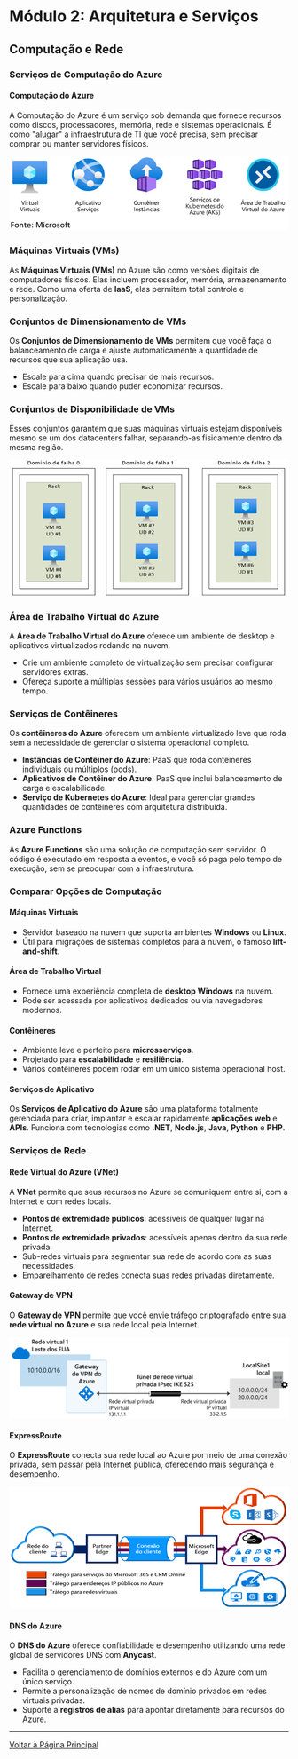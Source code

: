 # Módulo 2: Arquitetura e Serviços

## Computação e Rede

### Serviços de Computação do Azure

#### Computação do Azure
A Computação do Azure é um serviço sob demanda que fornece recursos como discos, processadores, memória, rede e sistemas operacionais. É como "alugar" a infraestrutura de TI que você precisa, sem precisar comprar ou manter servidores físicos.

![Serviços de Computação](https://github.com/J-Barboza/Microsoft-Azure-Essentials/blob/develop/images/Servicos_de_Computacao.png)

### Máquinas Virtuais (VMs)
As **Máquinas Virtuais (VMs)** no Azure são como versões digitais de computadores físicos. Elas incluem processador, memória, armazenamento e rede. Como uma oferta de **IaaS**, elas permitem total controle e personalização.

### Conjuntos de Dimensionamento de VMs
Os **Conjuntos de Dimensionamento de VMs** permitem que você faça o balanceamento de carga e ajuste automaticamente a quantidade de recursos que sua aplicação usa. 
- Escale para cima quando precisar de mais recursos.
- Escale para baixo quando puder economizar recursos.

### Conjuntos de Disponibilidade de VMs
Esses conjuntos garantem que suas máquinas virtuais estejam disponíveis mesmo se um dos datacenters falhar, separando-as fisicamente dentro da mesma região.

![Conjunto de Disponibilidade](https://github.com/J-Barboza/Microsoft-Azure-Essentials/blob/develop/images/Conjunto_de_disponibilidade_de_VM.png)

### Área de Trabalho Virtual do Azure
A **Área de Trabalho Virtual do Azure** oferece um ambiente de desktop e aplicativos virtualizados rodando na nuvem.
- Crie um ambiente completo de virtualização sem precisar configurar servidores extras.
- Ofereça suporte a múltiplas sessões para vários usuários ao mesmo tempo.

### Serviços de Contêineres
Os **contêineres do Azure** oferecem um ambiente virtualizado leve que roda sem a necessidade de gerenciar o sistema operacional completo.
- **Instâncias de Contêiner do Azure**: PaaS que roda contêineres individuais ou múltiplos (pods).
- **Aplicativos de Contêiner do Azure**: PaaS que inclui balanceamento de carga e escalabilidade.
- **Serviço de Kubernetes do Azure**: Ideal para gerenciar grandes quantidades de contêineres com arquitetura distribuída.

### Azure Functions
As **Azure Functions** são uma solução de computação sem servidor. O código é executado em resposta a eventos, e você só paga pelo tempo de execução, sem se preocupar com a infraestrutura.

### Comparar Opções de Computação

#### Máquinas Virtuais
- Servidor baseado na nuvem que suporta ambientes **Windows** ou **Linux**.
- Útil para migrações de sistemas completos para a nuvem, o famoso **lift-and-shift**.

#### Área de Trabalho Virtual
- Fornece uma experiência completa de **desktop Windows** na nuvem.
- Pode ser acessada por aplicativos dedicados ou via navegadores modernos.

#### Contêineres
- Ambiente leve e perfeito para **microsserviços**.
- Projetado para **escalabilidade** e **resiliência**.
- Vários contêineres podem rodar em um único sistema operacional host.

#### Serviços de Aplicativo
Os **Serviços de Aplicativo do Azure** são uma plataforma totalmente gerenciada para criar, implantar e escalar rapidamente **aplicações web** e **APIs**. Funciona com tecnologias como **.NET**, **Node.js**, **Java**, **Python** e **PHP**.

### Serviços de Rede

#### Rede Virtual do Azure (VNet)
A **VNet** permite que seus recursos no Azure se comuniquem entre si, com a Internet e com redes locais.
- **Pontos de extremidade públicos**: acessíveis de qualquer lugar na Internet.
- **Pontos de extremidade privados**: acessíveis apenas dentro da sua rede privada.
- Sub-redes virtuais para segmentar sua rede de acordo com as suas necessidades.
- Emparelhamento de redes conecta suas redes privadas diretamente.

#### Gateway de VPN
O **Gateway de VPN** permite que você envie tráfego criptografado entre sua **rede virtual no Azure** e sua rede local pela Internet.

![Gateway de VPN](https://github.com/J-Barboza/Microsoft-Azure-Essentials/blob/develop/images/Gateway_de_VPN.png)

#### ExpressRoute
O **ExpressRoute** conecta sua rede local ao Azure por meio de uma conexão privada, sem passar pela Internet pública, oferecendo mais segurança e desempenho.

![ExpressRoute](https://github.com/J-Barboza/Microsoft-Azure-Essentials/blob/develop/images/ExpressRoute.png)

#### DNS do Azure
O **DNS do Azure** oferece confiabilidade e desempenho utilizando uma rede global de servidores DNS com **Anycast**.
- Facilita o gerenciamento de domínios externos e do Azure com um único serviço.
- Permite a personalização de nomes de domínio privados em redes virtuais privadas.
- Suporte a **registros de alias** para apontar diretamente para recursos do Azure.

---
[Voltar à Página Principal](README.md)